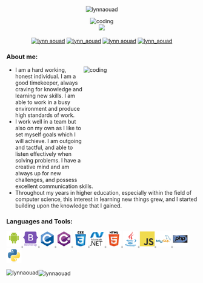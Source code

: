 <div align="center">
  <p> <img src="https://komarev.com/ghpvc/?username=lynnaouad&label=Profile%20views&color=0e75b6&style=flat" alt="lynnaouad" /> </p>
  <img alt="coding"  width="150" height="150" src="https://media.tenor.com/Dc8nFwst79AAAAAj/kek-angry.gif"><br>
  <img width="500" src="https://user-images.githubusercontent.com/82551484/194026617-20b11e0c-883f-4856-9bb0-5f18baa49445.gif">
  <p>
    <a href="https://www.linkedin.com/in/lynn-aouad-353171224/" target="blank"><img align="center" src="https://raw.githubusercontent.com/rahuldkjain/github-profile-readme-generator/master/src/images/icons/Social/linked-in-alt.svg" alt="lynn aouad" height="30" width="40" /></a>
     <a href="https://instagram.com/lynn_aouad" target="blank"><img align="center" src="https://raw.githubusercontent.com/rahuldkjain/github-profile-readme-generator/master/src/images/icons/Social/instagram.svg" alt="lynn_aouad" height="30" width="40" /></a>
    <a href="https://www.facebook.com/lynn.aouad.5" target="blank"><img align="center" src="https://raw.githubusercontent.com/rahuldkjain/github-profile-readme-generator/master/src/images/icons/Social/facebook.svg" alt="lynn aouad" height="30" width="40" /></a>
       <a href="mailto:lynnaouad34@gmail.com" target="blank"><img align="center" src="https://encrypted-tbn0.gstatic.com/images?q=tbn:ANd9GcSsjyMub5re7ZkmcZ3sa85cCuWT5k1wZ2JICA&usqp=CAU" alt="lynn_aouad" height="30" width="30" /></a>
  </p>
</div>

<div align="left">
<h3>About me:</h3>
  <img align="right" alt="coding"  width="300" height="300" src="https://user-images.githubusercontent.com/82551484/194027842-7930b5ea-bdf1-4490-8500-a5e9edfe0b82.gif"> 
  <ul >
    <li>
       I am a hard working, honest individual. I am a good timekeeper, always craving for knowledge and learning new skills. I am able to work in a busy environment and produce high standards of work.
    </li>
    <li> I work well in a team but also on my own as I like to set myself goals which I will achieve. I am outgoing and tactful, and able to listen effectively when solving problems. I have a creative mind and am always up for new challenges, and possess excellent communication skills.
    </li>
    <!--
    <li>
        As far back as I can remember when I was young my parents would always ask me about things : "How do I access my email? How do I get the internet on my phone? ..." and from here I started becoming interested in Technology. 
    </li>
    -->
    <li>Throughout my years in higher education, especially within the field of computer science, this interest in learning new things grew, and I started building upon the knowledge that I gained.
    </li>
  </ul>  
</div>

<div>
<h3 align="left">Languages and Tools:</h3>

<p align="left"> <a href="https://developer.android.com" target="_blank" rel="noreferrer"> <img src="https://raw.githubusercontent.com/devicons/devicon/master/icons/android/android-original-wordmark.svg" alt="android" width="40" height="40"/> </a> <a href="https://getbootstrap.com" target="_blank" rel="noreferrer"> <img src="https://raw.githubusercontent.com/devicons/devicon/master/icons/bootstrap/bootstrap-plain-wordmark.svg" alt="bootstrap" width="40" height="40"/> </a> <a href="https://www.cprogramming.com/" target="_blank" rel="noreferrer"> <img src="https://raw.githubusercontent.com/devicons/devicon/master/icons/c/c-original.svg" alt="c" width="40" height="40"/> </a> <a href="https://www.w3schools.com/cs/" target="_blank" rel="noreferrer"> <img src="https://raw.githubusercontent.com/devicons/devicon/master/icons/csharp/csharp-original.svg" alt="csharp" width="40" height="40"/> </a> <a href="https://www.w3schools.com/css/" target="_blank" rel="noreferrer"> <img src="https://raw.githubusercontent.com/devicons/devicon/master/icons/css3/css3-original-wordmark.svg" alt="css3" width="40" height="40"/> </a> <a href="https://dotnet.microsoft.com/" target="_blank" rel="noreferrer"> <img src="https://raw.githubusercontent.com/devicons/devicon/master/icons/dot-net/dot-net-original-wordmark.svg" alt="dotnet" width="40" height="40"/> </a> <a href="https://www.w3.org/html/" target="_blank" rel="noreferrer"> <img src="https://raw.githubusercontent.com/devicons/devicon/master/icons/html5/html5-original-wordmark.svg" alt="html5" width="40" height="40"/> </a> <a href="https://www.java.com" target="_blank" rel="noreferrer"> <img src="https://raw.githubusercontent.com/devicons/devicon/master/icons/java/java-original.svg" alt="java" width="40" height="40"/> </a> <a href="https://developer.mozilla.org/en-US/docs/Web/JavaScript" target="_blank" rel="noreferrer"> <img src="https://raw.githubusercontent.com/devicons/devicon/master/icons/javascript/javascript-original.svg" alt="javascript" width="40" height="40"/> </a> <a href="https://www.mysql.com/" target="_blank" rel="noreferrer"> <img src="https://raw.githubusercontent.com/devicons/devicon/master/icons/mysql/mysql-original-wordmark.svg" alt="mysql" width="40" height="40"/> </a> <a href="https://www.php.net" target="_blank" rel="noreferrer"> <img src="https://raw.githubusercontent.com/devicons/devicon/master/icons/php/php-original.svg" alt="php" width="40" height="40"/> </a> <a href="https://www.python.org" target="_blank" rel="noreferrer"> <img src="https://raw.githubusercontent.com/devicons/devicon/master/icons/python/python-original.svg" alt="python" width="40" height="40"/> </a> </p>
</div>

<div>
  <p><img align="left" src="https://github-readme-stats.vercel.app/api/top-langs?username=lynnaouad&show_icons=true&locale=en&layout=compact" alt="lynnaouad" /></p>
  <p><img align="center" src="https://github-readme-streak-stats.herokuapp.com/?user=lynnaouad&" alt="lynnaouad" /></p>
</div>

<!-- <p align="center" >&nbsp;<img src="https://github-readme-stats.vercel.app/api?username=lynnaouad&show_icons=true&locale=en" alt="lynnaouad" /></p> -->

<!-- <p><img align="center" src="https://github-readme-streak-stats.herokuapp.com/?user=lynnaouad&" alt="lynnaouad" /></p> -->

